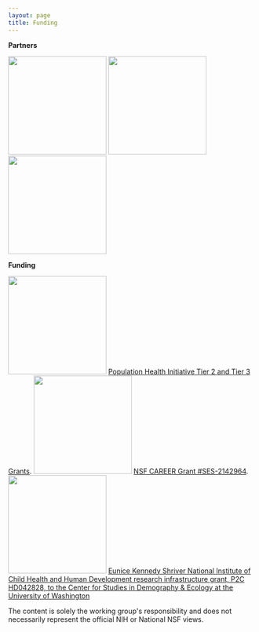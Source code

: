 ```yaml
---
layout: page
title: Funding
---
```


**Partners**

<img width="200px" src="{{ site.url }}{{ site.baseurl }}/assets/img/uw-dept-logo-sociology-horizontal.png">
<img  width="200px" src="{{ site.url }}{{ site.baseurl }}/assets/img/CSDElogo.png:props?width=250">
<img  width="200px" src="{{ site.url }}{{ site.baseurl }}/assets/img/eScience.png:props?width=250">



**Funding**

<img  width="200px" src="{{ site.url }}{{ site.baseurl }}/assets/img/uw-dept-logo-population-health-initiative-horizontal.png">
<a href="https://www.washington.edu/populationhealth/2024/06/06/initiative-announces-awardees-of-spring-quarter-2024-tier-3-pilot-research-grants/">Population Health Initiative Tier 2 and Tier 3 Grants</a>.

<img  width="200px" src="{{ site.url }}{{ site.baseurl }}/assets/img/NSF_Official_logo_High_Res_1200ppi.png">
<a href="https://www.nsf.gov/awardsearch/showAward?AWD_ID=2142964&HistoricalAwards=false">NSF CAREER Grant #SES-2142964</a>. 


<img  width="200px" src="{{ site.url }}{{ site.baseurl }}/assets/img/NIH_Master_Logo_Vertical_2Color.png">
<a href="https://csde.washington.edu/about/acknowledge-csde/">Eunice Kennedy Shriver National Institute of Child Health and Human Development research infrastructure grant, P2C HD042828, to the Center for Studies in Demography & Ecology at the University of Washington</a> 


The content is solely the working group's responsibility and does not necessarily represent the official NIH or National NSF views. 
